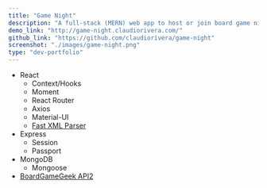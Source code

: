 ```yaml
---
title: "Game Night"
description: "A full-stack (MERN) web app to host or join board game nights."
demo_link: "http://game-night.claudiorivera.com/"
github_link: "https://github.com/claudiorivera/game-night"
screenshot: "./images/game-night.png"
type: "dev-portfolio"
---
```


- React
  - Context/Hooks
  - Moment
  - React Router
  - Axios
  - Material-UI
  - [Fast XML Parser](https://github.com/NaturalIntelligence/fast-xml-parser)
- Express
  - Session
  - Passport
- MongoDB
  - Mongoose
- [BoardGameGeek API2](https://boardgamegeek.com/wiki/page/BGG_XML_API2)
